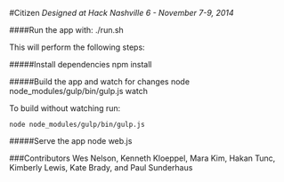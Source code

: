 #Citizen
*Designed at Hack Nashville 6 - November 7-9, 2014*

####Run the app with:
    ./run.sh

This will perform the following steps:

#####Install dependencies
    npm install

#####Build the app and watch for changes
    node node_modules/gulp/bin/gulp.js watch

To build without watching run:

    node node_modules/gulp/bin/gulp.js

#####Serve the app
    node web.js

###Contributors
Wes Nelson, Kenneth Kloeppel, Mara Kim, Hakan Tunc, Kimberly Lewis, Kate Brady, and Paul Sunderhaus
